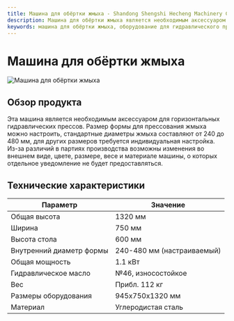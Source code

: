 ```yaml
---
title: Машина для обёртки жмыха - Shandong Shengshi Hecheng Machinery Co., Ltd.
description: Машина для обёртки жмыха является необходимым аксессуаром для горизонтальных гидравлических прессов, размер формы для жмыха можно настроить, диаметр жмыха 240-480 мм, подходит для постобработки масличных семян.
keywords: машина для обёртки жмыха, оборудование для гидравлического пресса, машина для прессования жмыха, обёртка жмыха, оборудование для переработки жмыха, оборудование для постобработки масличных семян, обёртка жмыха, машина для жмыха, оборудование для обёртки, обёртка остатков жмыха
---
```


# Машина для обёртки жмыха
![Машина для обёртки жмыха](https://i.postimg.cc/nFBLkqTX/image.png?dl=1)

## Обзор продукта

Эта машина является необходимым аксессуаром для горизонтальных гидравлических прессов. Размер формы для прессования жмыха можно настроить, стандартные диаметры жмыха составляют от 240 до 480 мм, для других размеров требуется индивидуальная настройка.  
Из-за различий в партиях производства возможны изменения во внешнем виде, цвете, размере, весе и материале машины, о которых отдельное уведомление не будет предоставляться.

## Технические характеристики

| Параметр                  | Значение                    |
|----------------------------|----------------------------|
| Общая высота               | 1320 мм                    |
| Ширина                     | 750 мм                     |
| Высота стола               | 600 мм                     |
| Внутренний диаметр формы   | 240-480 мм (настраиваемый)|
| Общая мощность             | 1.1 кВт                    |
| Гидравлическое масло       | №46, износостойкое         |
| Вес                        | Прибл. 112 кг              |
| Размеры оборудования       | 945x750x1320 мм            |
| Материал                   | Углеродистая сталь         |